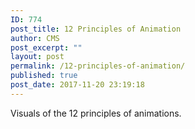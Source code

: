```yaml
---
ID: 774
post_title: 12 Principles of Animation
author: CMS
post_excerpt: ""
layout: post
permalink: /12-principles-of-animation/
published: true
post_date: 2017-11-20 23:19:18
---
```

Visuals of the 12 principles of animations.